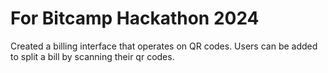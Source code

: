# For Bitcamp Hackathon 2024

Created a billing interface that operates on QR codes. Users can be added to split a bill by scanning their qr codes.
